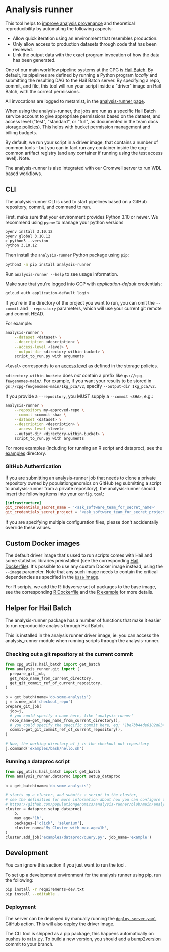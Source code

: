 # Analysis runner

This tool helps to [improve analysis provenance](https://github.com/populationgenomics/team-docs/blob/main/reproducible_analyses.md) and theoretical reproducibility by automating the following aspects:

- Allow quick iteration using an environment that resembles production.
- Only allow access to production datasets through code that has been reviewed.
- Link the output data with the exact program invocation of how the data has been generated.

One of our main workflow pipeline systems at the CPG is [Hail Batch](https://hail.is/docs/batch/getting_started.html). By default, its pipelines are defined by running a Python program _locally_ and submitting the resulting DAG to the Hail Batch server. By specifying a repo, commit, and file, this tool will run your script inside a "driver" image on Hail Batch, with the correct permissions.

All invocations are logged to metamist, in the [analysis-runner page](https://sample-metadata.populationgenomics.org.au/analysis-runner/).

When using the analysis-runner, the jobs are run as a specific Hail Batch service account to give appropriate permissions based on the dataset, and access level ("test", "standard", or "full", as documented in the team docs [storage policies](https://github.com/populationgenomics/team-docs/tree/main/storage_policies#analysis-runner)). This helps with bucket permission management and billing budgets.

By default, we run your script in a driver image, that contains a number of common tools - but you can in fact run any container inside the cpg-common artifact registry (and any container if running using the test access level). Note.

The analysis-runner is also integrated with our Cromwell server to run WDL based workflows.

## CLI

The analysis-runner CLI is used to start pipelines based on a GitHub repository, commit, and command to run.

First, make sure that your environment provides Python 3.10 or newer. We recommend using `pyenv` to manage your python versions

```sh
pyenv install 3.10.12
pyenv global 3.10.12
> python3 --version
Python 3.10.12
```

Then install the `analysis-runner` Python package using `pip`:

```bash
python3 -m pip install analysis-runner
```

Run `analysis-runner --help` to see usage information.

Make sure that you're logged into GCP with _application-default_ credentials:

```bash
gcloud auth application-default login
```

If you're in the directory of the project you want to run, you can omit the `--commit` and `--repository` parameters, which will use your current git remote and commit HEAD.

For example:

```bash
analysis-runner \
    --dataset <dataset> \
    --description <description> \
    --access-level <level> \
    --output-dir <directory-within-bucket> \
    script_to_run.py with arguments
```

`<level>` corresponds to an [access level](https://github.com/populationgenomics/team-docs/tree/main/storage_policies#analysis-runner) as defined in the storage policies.

`<directory-within-bucket>` does _not_ contain a prefix like `gs://cpg-fewgenomes-main/`. For example, if you want your results to be stored in `gs://cpg-fewgenomes-main/1kg_pca/v2`, specify `--output-dir 1kg_pca/v2`.

If you provide a `--repository`, you MUST supply a `--commit <SHA>`, e.g.:

```bash
analysis-runner \
    --repository my-approved-repo \
    --commit <commit-sha> \
    --dataset <dataset> \
    --description <description> \
    --access-level <level>
    --output-dir <directory-within-bucket> \
    script_to_run.py with arguments
```

For more examples (including for running an R script and dataproc), see the
[examples](examples) directory.

### GitHub Authentication

If you are submitting an analysis-runner job that needs to clone a private repository owned by populationgenomics on GitHub (eg submitting a script to analysis-runner from a private repository), the analysis-runner should insert the following items into your `config.toml`:

```toml
[infrastructure]
git_credentials_secret_name = '<ask_software_team_for_secret_name>'
git_credentials_secret_project = '<ask_software_team_for_secret_project>'
```

If you are specifying multiple configuration files, please don't accidentally override these values.

## Custom Docker images

The default driver image that's used to run scripts comes with Hail and some statistics libraries preinstalled (see the corresponding [Hail Dockerfile](driver/Dockerfile.hail)). It's possible to use any custom Docker image instead, using the `--image` parameter. Note that any such image needs to contain the critical dependencies as specified in the [`base` image](driver/Dockerfile.base).

For R scripts, we add the R-tidyverse set of packages to the base image, see the corresponding [R Dockerfile](driver/Dockerfile.r) and the [R example](examples/r) for more details.

## Helper for Hail Batch

The analysis-runner package has a number of functions that make it easier to run reproducible analysis through Hail Batch.

This is installed in the analysis runner driver image, ie: you can access the analysis_runner module when running scripts through the analysis-runner.

### Checking out a git repository at the current commit

```python
from cpg_utils.hail_batch import get_batch
from analysis_runner.git import (
  prepare_git_job,
  get_repo_name_from_current_directory,
  get_git_commit_ref_of_current_repository,
)

b = get_batch(name='do-some-analysis')
j = b.new_job('checkout_repo')
prepare_git_job(
  job=j,
  # you could specify a name here, like 'analysis-runner'
  repo_name=get_repo_name_from_current_directory(),
  # you could specify the specific commit here, eg: '1be7bb44de6182d834d9bbac6036b841f459a11a'
  commit=get_git_commit_ref_of_current_repository(),
)

# Now, the working directory of j is the checkout out repository
j.command('examples/bash/hello.sh')
```

### Running a dataproc script

```python
from cpg_utils.hail_batch import get_batch
from analysis_runner.dataproc import setup_dataproc

b = get_batch(name='do-some-analysis')

# starts up a cluster, and submits a script to the cluster,
# see the definition for more information about how you can configure the cluster
# https://github.com/populationgenomics/analysis-runner/blob/main/analysis_runner/dataproc.py#L80
cluster = dataproc.setup_dataproc(
    b,
    max_age='1h',
    packages=['click', 'selenium'],
    cluster_name='My Cluster with max-age=1h',
)
cluster.add_job('examples/dataproc/query.py', job_name='example')
```

## Development

You can ignore this section if you just want to run the tool.

To set up a development environment for the analysis runner using pip, run
the following:

```bash
pip install -r requirements-dev.txt
pip install --editable .
```

### Deployment

The server can be deployed by manually running the [`deploy_server.yaml`](https://github.com/populationgenomics/analysis-runner/actions/workflows/deploy_server.yaml) GitHub action. This will also deploy the driver image.

The CLI tool is shipped as a pip package, this happens automatically on pushes to `main.py`. To build a new version, you should add a [bump2version](https://pypi.org/project/bump2version/) commit to your branch.
